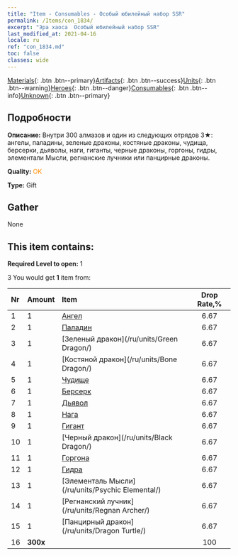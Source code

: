 ```yaml
---
title: "Item - Consumables - Особый юбилейный набор SSR"
permalink: /Items/con_1834/
excerpt: "Эра хаоса  Особый юбилейный набор SSR"
last_modified_at: 2021-04-16
locale: ru
ref: "con_1834.md"
toc: false
classes: wide
---
```

 [Materials](/ru/Items/){: .btn .btn--primary}[Artifacts](/ru/Items/Artifacts/){: .btn .btn--success}[Units](/ru/Items/Units/){: .btn .btn--warning}[Heroes](/ru/Items/Heroes/){: .btn .btn--danger}[Consumables](/ru/Items/Consumables/){: .btn .btn--info}[Unknown](/ru/Items/Unknown/){: .btn .btn--primary}

## Подробности
 **Описание:** Внутри 300 алмазов и один из следующих отрядов 3★: ангелы, паладины, зеленые драконы, костяные драконы, чудища, берсерки, дьяволы, наги, гиганты, черные драконы, горгоны, гидры, элементали Мысли, регнанские лучники или панцирные драконы.

 **Quality:** <span style="color: #FF8C00">OK</span>

 **Type:** Gift

## Gather

  None

## This item contains:

 **Required Level to open:** 1

 3 You would get **1** item  from:

  | Nr | Amount |     Item    | Drop Rate,% |
  |:---|:-------|:------------|:---------:|
  | 1 | 1 | [Ангел](/ru/units/Angel/) | 6.67 | 
  | 2 | 1 | [Паладин](/ru/units/Paladin/) | 6.67 | 
  | 3 | 1 | [Зеленый дракон](/ru/units/Green Dragon/) | 6.67 | 
  | 4 | 1 | [Костяной дракон](/ru/units/Bone Dragon/) | 6.67 | 
  | 5 | 1 | [Чудище](/ru/units/Behemoth/) | 6.67 | 
  | 6 | 1 | [Берсерк](/ru/units/Berserker/) | 6.67 | 
  | 7 | 1 | [Дьявол](/ru/units/Devil/) | 6.67 | 
  | 8 | 1 | [Нага](/ru/units/Naga/) | 6.67 | 
  | 9 | 1 | [Гигант](/ru/units/Giant/) | 6.67 | 
  | 10 | 1 | [Черный дракон](/ru/units/Black Dragon/) | 6.67 | 
  | 11 | 1 | [Горгона](/ru/units/Gorgon/) | 6.67 | 
  | 12 | 1 | [Гидра](/ru/units/Hydra/) | 6.67 | 
  | 13 | 1 | [Элементаль Мысли](/ru/units/Psychic Elemental/) | 6.67 | 
  | 14 | 1 | [Регнанский лучник](/ru/units/Regnan Archer/) | 6.67 | 
  | 15 | 1 | [Панцирный дракон](/ru/units/Dragon Turtle/) | 6.67 | 
  | 16 |  **300x** | <i class="fas fa-gem"/> | 100 | 
